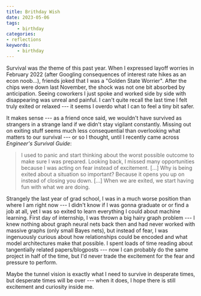 ```yaml
---
title: Brithday Wish 
date: 2023-05-06
tags:
    - birthday
categories:
- reflections
keywords:
    - birthday
---
```


Survival was *the* theme of this past year. When I expressed layoff worries in February 2022 (after Googling consequences of interest rate hikes as an econ noob...), friends joked that I was a "Golden State Worrier". After the chips were down last November, the shock was not one bit absorbed by anticipation. Seeing coworkers I just spoke and worked side by side with disappearing was unreal and painful. I can't quite recall the last time I felt truly exited or relaxed --- it seems I overdo what I can to feel a tiny bit safer. 

It makes sense --- as a friend once said, we wouldn't have survived as strangers in a strange land if we didn't stay vigilant constantly. Missing out on exiting stuff seems much less consequential than overlooking what matters to our survival --- or so I thought, until I recently came across *Engineer's Survival Guide*:

> I used to panic and start thinking about the worst possible outcome to make sure I was prepared. Looking  back, I missed many opportunities because I was acting on fear instead of excitement. [...] Why is being exited about a situation so important? Because it opens you up on instead of closing you down. [...] When we are exited, we start having fun with what we are doing. 

Strangely the last year of grad school, I was in a much worse position than where I am right now --- I didn't know if I was gonna graduate or or find a job at all, yet I was so exited to learn everything I could about machine learning. First day of internship, I was thrown a big hairy graph problem --- I knew nothing about graph neural nets back then and had never worked with massive graphs (only small Bayes nets), but instead of fear, I was ingenuously curious about how relationships could be encoded and what model architectures make that possible. I spent loads of time reading about tangentially related papers/blogposts --- now I can probably do the same project in half of the time, but I'd never trade the excitement for the fear and pressure to perform. 

Maybe the tunnel vision is exactly what I need to survive in desperate times, but desperate times will be over --- when it does, I hope there is still excitement and curiosity inside me.  
